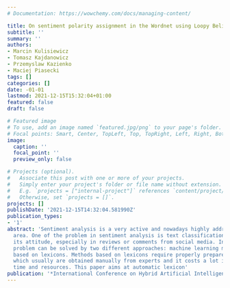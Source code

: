 ```yaml
---
# Documentation: https://wowchemy.com/docs/managing-content/

title: On sentiment polarity assignment in the Wordnet using Loopy Belief Propagation
subtitle: ''
summary: ''
authors:
- Marcin Kulisiewicz
- Tomasz Kajdanowicz
- Przemyslaw Kazienko
- Maciej Piasecki
tags: []
categories: []
date: -01-01
lastmod: 2021-12-15T15:32:04+01:00
featured: false
draft: false

# Featured image
# To use, add an image named `featured.jpg/png` to your page's folder.
# Focal points: Smart, Center, TopLeft, Top, TopRight, Left, Right, BottomLeft, Bottom, BottomRight.
image:
  caption: ''
  focal_point: ''
  preview_only: false

# Projects (optional).
#   Associate this post with one or more of your projects.
#   Simply enter your project's folder or file name without extension.
#   E.g. `projects = ["internal-project"]` references `content/project/deep-learning/index.md`.
#   Otherwise, set `projects = []`.
projects: []
publishDate: '2021-12-15T14:32:04.581990Z'
publication_types:
- '1'
abstract: 'Sentiment analysis is a very active and nowadays highly addressed research
  area. One of the problem in sentiment analysis is text classification in terms of
  its attitude, especially in reviews or comments from social media. In general, this
  problem can be solved by two different approaches: machine learning methods and
  based on lexicons. Methods based on lexicons require properly prepared lexicons
  which usually are obtained manually from experts and it costs a lot in terms of
  time and resources. This paper aims at automatic lexicon'
publication: '*International Conference on Hybrid Artificial Intelligence Systems*'
---
```

